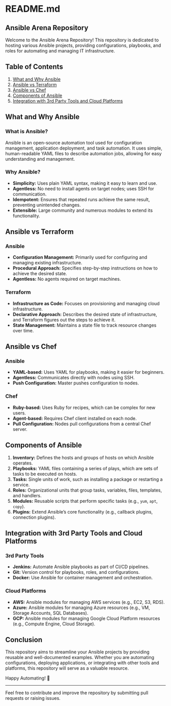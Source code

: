 # README.md

## Ansible Arena Repository

Welcome to the Ansible Arena Repository! This repository is dedicated to hosting various Ansible projects, providing configurations, playbooks, and roles for automating and managing IT infrastructure. 

## Table of Contents

1. [What and Why Ansible](#what-and-why-ansible)
2. [Ansible vs Terraform](#ansible-vs-terraform)
3. [Ansible vs Chef](#ansible-vs-chef)
4. [Components of Ansible](#components-of-ansible)
5. [Integration with 3rd Party Tools and Cloud Platforms](#integration-with-3rd-party-tools-and-cloud-platforms)

## What and Why Ansible

### What is Ansible?
Ansible is an open-source automation tool used for configuration management, application deployment, and task automation. It uses simple, human-readable YAML files to describe automation jobs, allowing for easy understanding and management.

### Why Ansible?
- **Simplicity:** Uses plain YAML syntax, making it easy to learn and use.
- **Agentless:** No need to install agents on target nodes; uses SSH for communication.
- **Idempotent:** Ensures that repeated runs achieve the same result, preventing unintended changes.
- **Extensible:** Large community and numerous modules to extend its functionality.

## Ansible vs Terraform

### Ansible
- **Configuration Management:** Primarily used for configuring and managing existing infrastructure.
- **Procedural Approach:** Specifies step-by-step instructions on how to achieve the desired state.
- **Agentless:** No agents required on target machines.

### Terraform
- **Infrastructure as Code:** Focuses on provisioning and managing cloud infrastructure.
- **Declarative Approach:** Describes the desired state of infrastructure, and Terraform figures out the steps to achieve it.
- **State Management:** Maintains a state file to track resource changes over time.

## Ansible vs Chef

### Ansible
- **YAML-based:** Uses YAML for playbooks, making it easier for beginners.
- **Agentless:** Communicates directly with nodes using SSH.
- **Push Configuration:** Master pushes configuration to nodes.

### Chef
- **Ruby-based:** Uses Ruby for recipes, which can be complex for new users.
- **Agent-based:** Requires Chef client installed on each node.
- **Pull Configuration:** Nodes pull configurations from a central Chef server.

## Components of Ansible

1. **Inventory:** Defines the hosts and groups of hosts on which Ansible operates.
2. **Playbooks:** YAML files containing a series of plays, which are sets of tasks to be executed on hosts.
3. **Tasks:** Single units of work, such as installing a package or restarting a service.
4. **Roles:** Organizational units that group tasks, variables, files, templates, and handlers.
5. **Modules:** Reusable scripts that perform specific tasks (e.g., `yum`, `apt`, `copy`).
6. **Plugins:** Extend Ansible’s core functionality (e.g., callback plugins, connection plugins).

## Integration with 3rd Party Tools and Cloud Platforms

### 3rd Party Tools
- **Jenkins:** Automate Ansible playbooks as part of CI/CD pipelines.
- **Git:** Version control for playbooks, roles, and configurations.
- **Docker:** Use Ansible for container management and orchestration.

### Cloud Platforms
- **AWS:** Ansible modules for managing AWS services (e.g., EC2, S3, RDS).
- **Azure:** Ansible modules for managing Azure resources (e.g., VM, Storage Accounts, SQL Databases).
- **GCP:** Ansible modules for managing Google Cloud Platform resources (e.g., Compute Engine, Cloud Storage).

## Conclusion

This repository aims to streamline your Ansible projects by providing reusable and well-documented examples. Whether you are automating configurations, deploying applications, or integrating with other tools and platforms, this repository will serve as a valuable resource.

Happy Automating! 🚀

---

Feel free to contribute and improve the repository by submitting pull requests or raising issues.
